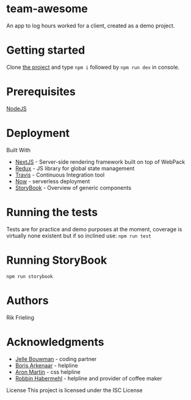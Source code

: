 # team-awesome
An app to log hours worked for a client, created as a demo project.

# Getting started
  Clone [the project](https://github.com/humanoidsbv/team-awesome-rik) and type `npm i` followed by `npm run dev` in console.

# Prerequisites
  [NodeJS](https://nodejs.org/en/)


# Deployment
Built With

* [NextJS](https://github.com/zeit/next.js) - Server-side rendering framework built on top of WebPack
* [Redux](https://redux.js.org/) - JS library for global state management
* [Travis](https://travis-ci.org/) - Continuous Integration tool
* [Now](https://zeit.co/now) - serverless deployment
* [StoryBook](https://https://github.com/storybooks/storybook) - Overview of generic components


# Running the tests
  Tests are for practice and demo purposes at the moment, coverage is virtually none existent but if so inclined use:
  `npm run test`

# Running StoryBook
  `npm run storybook`

# Authors
Rik Frieling

# Acknowledgments

  - [Jelle Bouwman](https://github.com/humanoidsbv/team-awesome-jelle) - coding partner
  - [Boris Arkenaar](https://github.com/boris-arkenaar) - helpline
  - [Aron Martin](http://www.aronmartin.com/index.html) - css helpline
  - [Robbin Habermehl](https://github.com/RobbinHabermehl) - helpline and provider of coffee maker


License
  This project is licensed under the ISC License
